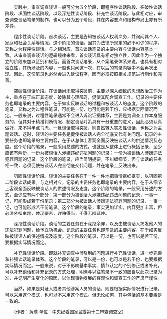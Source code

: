　　实践中，审查调查谈话一般可分为五个阶段，即程序性谈话阶段、突破性谈话阶段、巩固性谈话阶段，以及深挖性谈话阶段、补充性谈话阶段。与此相对应，审查调查谈话笔录的制作，也可以分为五个阶段，其在内容要点和结构布局上亦有所差异。

　　程序性谈话阶段。首次谈话，主要是告知被谈话人权利义务，并询问其个人、家庭和社会关系等情况。这个阶段的谈话，因其为法律所规定的必不可少的程序，又称之为程序性谈话。与之相对应，首次谈话笔录的主要内容与谈话内容基本一致。从审查调查谈话的逻辑规律来看，首次谈话具有相对独立性，因此作为一个独立的阶段来加以区别和规范。而首次谈话笔录，从个案笔录体系来说，也具有相对独立性，其所涉及的内容，一般也只问这一次，在以后的笔录内容中不会再次出现。因此，这份笔录也必然会进入诉讼程序，因而必须按照相关规范进行制作和完善。

　　突破性谈话阶段。在谈话尚未取得突破前，主要以深入细致的思想政治工作为主，重点在于端正其态度，破除其心理障碍，促使其配合调查工作。记录的主要任务也即笔录的主要内容，在于如实反映谈话的过程和被谈话人的态度。这个阶段的笔录，又称之为过程性笔录，可能是一份，也可能是若干份，应根据实际情况而定。一般来说，过程性笔录通常不会进入诉讼证据体系，主要是为调查工作本身服务的，但其对于精准判断情况、制定谈话对策具有十分重要的意义，因此必须认真做好，来不得半点马虎。一旦谈话取得突破，则自然转入实质性谈话，也称之为主题谈话。这时，谈话的主要任务是促使被谈话人完全彻底交代有关问题。记录的主要任务也即笔录的主要内容，在于从总体上客观全面反映被谈话人的供述情况及态度。这个阶段的笔录，一般采用总述的方式，也就是从整体上进行概括记录，至少应该有两份，一份为被谈话人涉嫌违纪违法问题的记录；一份为被谈话人涉嫌违法犯罪问题的记录。这个阶段的笔录，应当简明扼要，不纠缠细节，但与谈话的任务相一致，必须促使被谈话人完全彻底交代问题，并在笔录上反映出来。

　　巩固性谈话阶段。谈话的主要任务在于一件一件地把事情抠细抠实，以巩固第二阶段谈话成果。与之相对应，记录的主要任务也即笔录的主要内容，在于从细节上客观全面反映被谈话人的供述情况及态度。这个阶段的笔录，一般采用分述的方式，至少应有两个部分：第一部分为被谈话人涉嫌违纪违法问题的记录，一事一记，可能形成若干份笔录；第二部分为被谈话人涉嫌违法犯罪问题的记录，一事一记，也可能形成若干份笔录。这个阶段的笔录，事实更加详实，内容更加丰富，但必须紧扣主题，体现要素，详略得当，不得无限延伸。

　　深挖性谈话阶段。谈话的主要任务在于深挖余罪，以及由被谈话人揭发他人的违法犯罪问题，给予立功机会。记录的主要任务也即笔录的主要内容，在于如实反映被谈话人的供述情况及态度。这个阶段的笔录，可以是一份，也可以是若干份，要根据实际情况而定。

　　补充性谈话阶段。即就补充调查中涉及到的问题进行补充性谈话，进一步完善和补强谈话笔录体系。这个阶段的笔录，可以是一份，也可以是若干份，也要根据实际情况而定。一般来说，对于不影响基本事实、情节认定的个别修正或者补充，可以补充谈话和补充记录的方式处理，明确与以往笔录不一致的应当以此次记录为准，并记明产生变化的原因，以体现事物发展的客观性和调查工作的严肃严谨性。

　　当然，如果是对证人或者其他涉案人员的谈话，则要根据实际情况进行记录，可以采用这个模式，也可以不采用这个模式。但无论如何，其中包括的基本要素是一致的。

　　（作者：黄璞 单位：中央纪委国家监委第十二审查调查室）